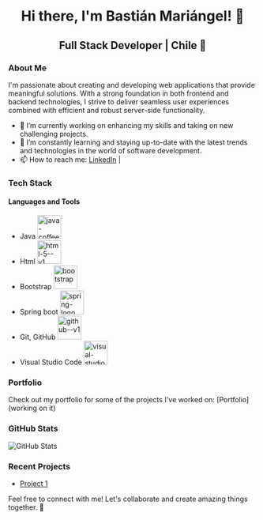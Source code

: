 <div align="center">
  <h1>Hi there, I'm Bastián Mariángel! 👋</h1>
  <h2>Full Stack Developer | Chile 🚀</h2>
</div>

### About Me

I'm passionate about creating and developing web applications that provide meaningful solutions. With a strong foundation in both frontend and backend technologies, I strive to deliver seamless user experiences combined with efficient and robust server-side functionality.

- 🔭 I’m currently working on enhancing my skills and taking on new challenging projects.
- 🌱 I’m constantly learning and staying up-to-date with the latest trends and technologies in the world of software development.
- 📫 How to reach me: [LinkedIn]([https://www.linkedin.com/in/yourlinkedinprofile](https://www.linkedin.com/in/bastián-mariangel-724505271/)) | 

### Tech Stack

#### Languages and Tools

- Java <img width="48" height="48" src="https://img.icons8.com/color/48/java-coffee-cup-logo--v1.png" alt="java-coffee-cup-logo--v1"/>
- Html <img width="48" height="48" src="https://img.icons8.com/color/48/html-5--v1.png" alt="html-5--v1"/>
- Bootstrap <img width="48" height="48" src="https://img.icons8.com/color/48/bootstrap.png" alt="bootstrap"/>
- Spring boot <img width="48" height="48" src="https://img.icons8.com/color/48/spring-logo.png" alt="spring-logo"/>
- Git, GitHub <img width="48" height="48" src="https://img.icons8.com/color/48/github--v1.png" alt="github--v1"/>
- Visual Studio Code <img width="48" height="48" src="https://img.icons8.com/color/48/visual-studio--v1.png" alt="visual-studio--v1"/>

### Portfolio

Check out my portfolio for some of the projects I've worked on: [Portfolio](working on it)

### GitHub Stats

![GitHub Stats](https://github-readme-stats.vercel.app/api?username=BastianMariangel&show_icons=true)

### Recent Projects

- [Project 1](https://github.com/BastianMariangel/projectT)


Feel free to connect with me! Let's collaborate and create amazing things together. 🌟

